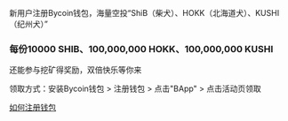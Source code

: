 新用户注册Bycoin钱包，海量空投“ShiB（柴犬）、HOKK（北海道犬）、KUSHI（纪州犬）”

### 每份10000 SHIB、100,000,000 HOKK、100,000,000 KUSHI

还能参与挖矿得奖励，双倍快乐等你来

领取方式：安装Bycoin钱包 > 注册钱包 > 点击"BApp" > 点击活动页领取

[如何注册钱包](../user/如何注册Bycoin钱包.md)
